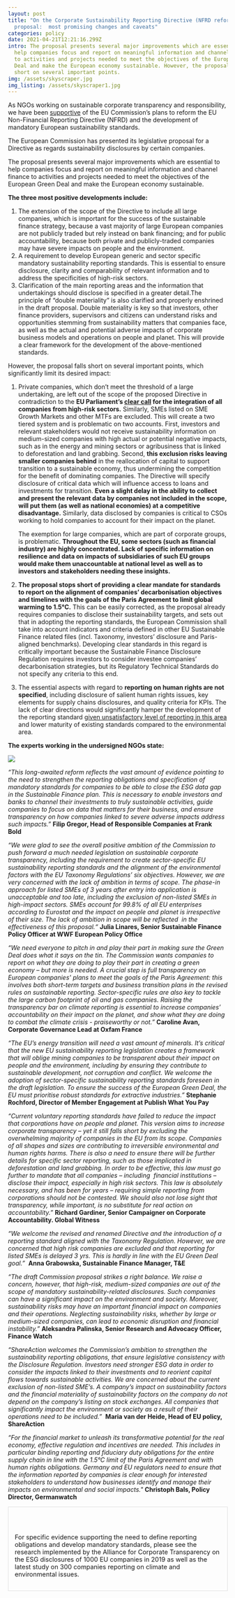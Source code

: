 ```yaml
---
layout: post
title: "On the Corporate Sustainability Reporting Directive (NFRD reform)
  proposal:  most promising changes and caveats"
categories: policy
date: 2021-04-21T12:21:16.299Z
intro: The proposal presents several major improvements which are essential to
  help companies focus and report on meaningful information and channel finance
  to activities and projects needed to meet the objectives of the European Green
  Deal and make the European economy sustainable. However, the proposal falls
  short on several important points.
img: /assets/skyscraper.jpg
img_listing: /assets/skyscraper1.jpg
---
```

As NGOs working on sustainable corporate transparency and responsibility, we have been [supportive](https://www.allianceforcorporatetransparency.org/news/future-eu-sustainability-standards-ngos-welcome-the-final-recommendations-of-efrag-s-project-task-force-for-the-european-commission.html) of the EU Commission’s plans to reform the EU Non-Financial Reporting Directive (NFRD) and the development of  mandatory European sustainability standards.

The European Commission has presented its legislative proposal for a Directive as regards sustainability disclosures by certain companies.

The proposal presents several major improvements which are essential to help companies focus and report on meaningful information and channel finance to activities and projects needed to meet the objectives of the European Green Deal and make the European economy sustainable. 

**The three most positive developments include:**

1. The extension of the scope of the Directive to include all large companies, which is important for the success of the sustainable finance strategy, because a vast majority of large European companies are not publicly traded but rely instead on bank financing; and for public accountability, because both private and publicly-traded companies may have severe impacts on people and the environment. 
2. A requirement to develop European generic and sector specific mandatory sustainability reporting standards. This is essential to ensure disclosure, clarity and comparability of relevant information and to address the specificities of high-risk sectors.
3. Clarification of the main reporting areas and the information that undertakings should disclose is specified in a greater detail.The principle of “double materiality” is also clarified and properly enshrined in the draft proposal. Double materiality is key so that investors, other finance providers, supervisors and citizens can understand risks and opportunities stemming from sustainability matters that companies face, as well as the actual and potential adverse impacts of corporate business models and operations on people and planet. This will provide a clear framework for the development of the above-mentioned standards.

However, the proposal falls short on several important points, which significantly limit its desired impact:

1. Private companies, which don’t meet the threshold of a large undertaking, are left out of the scope of the proposed Directive in contradiction to the **EU Parliament’s [clear call](https://www.europarl.europa.eu/doceo/document/TA-9-2020-0372_EN.html) for the integration of all companies from high-risk sectors.** Similarly, SMEs listed on SME Growth Markets and other MTFs are excluded. This will create a two tiered system and is problematic on two accounts. First, investors and relevant stakeholders would not receive sustainability information on medium-sized companies with high actual or potential negative impacts, such as in the energy and mining sectors or agribusiness that is linked to deforestation and land grabbing. Second, **this exclusion risks leaving smaller companies behind** in the reallocation of capital to support transition to a sustainable economy, thus undermining the competition for the benefit of dominating companies. The Directive will specify disclosure of critical data which will influence access to loans and investments for transition. **Even a slight delay in the ability to collect and present the relevant data by companies not included in the scope, will put them (as well as national economies) at a competitive disadvantage.** Similarly, data disclosed by companies is critical to CSOs working to hold companies to account for their impact on the planet.

   The exemption for large companies, which are part of corporate groups, is problematic. **Throughout the EU, some sectors (such as financial industry) are highly concentrated. Lack of specific information on resilience and data on impacts of subsidiaries of such EU groups would make them unaccountable at national level as well as to investors and stakeholders needing these insights.**
2. **The proposal stops short of providing a clear mandate for standards to report on the alignment of companies’ decarbonisation objectives and timelines with the goals of the Paris Agreement to limit global warming to 1.5°C.** This can be easily corrected, as the proposal already requires companies to disclose their sustainability targets, and sets out that in adopting the reporting standards, the European Commission shall take into account indicators and criteria defined in other EU Sustainable Finance related files (incl. Taxonomy, investors’ disclosure and Paris-aligned benchmarks). Developing clear standards in this regard is critically important because the Sustainable Finance Disclosure Regulation requires investors to consider investee companies’ decarbonisation strategies, but its Regulatory Technical Standards do not specify any criteria to this end.
3. The essential aspects with regard to **reporting on human rights are not specified**, including disclosure of salient human rights issues, key elements for supply chains disclosures, and quality criteria for KPIs. The lack of clear directions would significantly hamper the development of the reporting standard [given unsatisfactory level of reporting in this area](https://www.allianceforcorporatetransparency.org/database/2019.html#s_C) and lower maturity of existing standards compared to the environmental area.

**The experts working in the undersigned NGOs state:**

![](/assets/2104-logos.png)

*“This long-awaited reform reflects the vast amount of evidence pointing to the need to strengthen the reporting obligations and specification of mandatory standards for companies to be able to close the ESG data gap in the Sustainable Finance plan. This is necessary to enable investors and banks to channel their investments to truly sustainable activities, guide companies to focus on data that matters for their business, and ensure transparency on how companies linked to severe adverse impacts address such impacts.”* **Filip Gregor, Head of Responsible Companies at Frank Bold** 

*“We were glad to see the overall positive ambition of the Commission to push forward a much needed legislation on sustainable corporate transparency, including the requirement to create sector-specific EU sustainability reporting standards and the alignment of the environmental factors with the EU Taxonomy Regulations’ six objectives. However, we are very concerned with the lack of ambition in terms of scope. The phase-in approach for listed SMEs of 3 years after entry into application is unacceptable and too late, including the exclusion of non-listed SMEs in high-impact sectors. SMEs account for 99.8% of all EU enterprises according to Eurostat and the impact on people and planet is irrespective of their size. The lack of ambition in scope will be reflected  in the effectiveness of this proposal.“* **Julia Linares, Senior Sustainable Finance Policy Officer at WWF European Policy Office**

*“We need everyone to pitch in and play their part in making sure the Green Deal does what it says on the tin. The Commission wants companies to report on what they are doing to play their part in creating a green economy – but more is needed. A crucial step is full transparency on European companies' plans to meet the goals of the Paris Agreement: this involves both short-term targets and business transition plans in the revised rules on sustainable reporting. Sector-specific rules are also key to tackle the large carbon footprint of oil and gas companies. Raising the transparency bar on climate reporting is essential to increase companies’ accountability on their impact on the planet, and show what they are doing to combat the climate crisis - praiseworthy or not.”* **Caroline Avan, Corporate Governance Lead at Oxfam France**

*“The EU’s energy transition will need a vast amount of minerals. It’s critical that the new EU sustainability reporting legislation creates a framework that will oblige mining companies to be transparent about their impact on people and the environment, including by ensuring they contribute to sustainable development, not corruption and conflict. We welcome the adoption of sector-specific sustainability reporting standards foreseen in the draft legislation. To ensure the success of the European Green Deal, the EU must prioritise robust standards for extractive industries.”* **Stephanie Rochford, Director of Member Engagement at Publish What You Pay**

*“Current voluntary reporting standards have failed to reduce the impact that corporations have on people and planet. This version aims to increase corporate transparency – yet it still falls short by excluding the overwhelming majority of companies in the EU from its scope. Companies of all shapes and sizes are contributing to irreversible environmental and human rights harms. There is also a need to ensure there will be further details for specific sector reporting, such as those implicated in deforestation and land grabbing. In order to be effective, this law must go further to mandate that all companies – including  financial institutions – disclose their impact, especially in high risk sectors. This law is absolutely necessary, and has been for years – requiring simple reporting from corporations should not be contested. We should also not lose sight that transparency, while important, is no substitute for real action on accountability.”* **Richard Gardiner, Senior Campaigner on Corporate Accountability. Global Witness**

*“We welcome the revised and renamed Directive and the introduction of a reporting standard aligned with the Taxonomy Regulation. However, we are concerned that high risk companies are excluded and that reporting for listed SMEs is delayed 3 yrs. This is hardly in line with the EU Green Deal goal.”*  **Anna Grabowska, Sustainable Finance Manager, T&E** 

*“The draft Commission proposal strikes a right balance. We raise a concern, however, that high-risk, medium-sized companies are out of the scope of mandatory sustainability-related disclosures. Such companies can have a significant impact on the environment and society. Moreover, sustainability risks may have an important financial impact on companies and their operations. Neglecting sustainability risks, whether by large or medium-sized companies, can lead to economic disruption and financial instability.”* **Aleksandra Palinska, Senior Research and Advocacy Officer, Finance Watch**

*“ShareAction welcomes the Commission’s ambition to strengthen the sustainability reporting obligations, that ensure legislative consistency with the Disclosure Regulation. Investors need stronger ESG data in order to consider the impacts linked to their investments and to reorient capital flows towards sustainable activities. We are concerned about the current exclusion of non-listed SME’s. A company’s impact on sustainability factors and the financial materiality of sustainability factors on the company do not depend on the company’s listing on stock exchanges. All companies that significantly impact the environment or society as a result of their operations need to be included.”*  **Maria van der Heide, Head of EU policy, ShareAction**

*“For the financial market to unleash its transformative potential for the real economy, effective regulation and incentives are needed. This includes in particular binding reporting and fiduciary duty obligations for the entire supply chain in line with the 1.5°C limit of the Paris Agreement and with human rights obligations. Germany and EU regulators need to ensure that the information reported by companies is clear enough for interested stakeholders to understand how businesses identify and manage their impacts on environmental and social impacts."* **Christoph Bals, Policy Director, Germanwatch**

<div style="border: 1px solid #DFDFDF; padding: 1em; font-size: .9rem;">

  <p>For specific evidence supporting the need to define reporting obligations and develop mandatory standards, please see the research implemented by the [](https://www.allianceforcorporatetransparency.org/)Alliance for Corporate Transparency on the ESG disclosures of 1000 EU companies in 2019 as well as the latest study on 300 companies reporting on climate and environmental issues.</p>